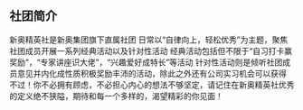 ## 社团简介
新奥精英社是新奥集团旗下直属社团
日常以“自律向上，轻松优秀”为主题，聚焦社团成员开展一系列经典活动以及针对性活动
经典活动包括但不限于“自习打卡赢奖励”，“专家讲座识大佬”，“兴趣爱好成特长”等活动
针对性活动则是倾听社团成员意见并内化成性质积极奖励丰沛的活动，除此之外还有公司实习机会可以获得
不过！你不必拥有顾虑，不必担心内心的想法不够坚定，请记住在新奥精英社优秀的定义绝不狭隘，期待和每一个多样的，渴望精彩的你见面！